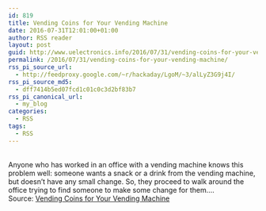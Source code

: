 ```yaml
---
id: 819
title: Vending Coins for Your Vending Machine
date: 2016-07-31T12:01:00+01:00
author: RSS reader
layout: post
guid: http://www.uelectronics.info/2016/07/31/vending-coins-for-your-vending-machine/
permalink: /2016/07/31/vending-coins-for-your-vending-machine/
rss_pi_source_url:
  - http://feedproxy.google.com/~r/hackaday/LgoM/~3/alLyZ3G9j4I/
rss_pi_source_md5:
  - dff7414b5ed07fcd1c01c0c3d2bf83b7
rss_pi_canonical_url:
  - my_blog
categories:
  - RSS
tags:
  - RSS
---
```

&#013;  
Anyone who has worked in an office with a vending machine knows this problem well: someone wants a snack or a drink from the vending machine, but doesn’t have any small change. So, they proceed to walk around the office trying to find someone to make some change for them.…&#013;  
Source: <a href="http://feedproxy.google.com/~r/hackaday/LgoM/~3/alLyZ3G9j4I/" target="_blank">Vending Coins for Your Vending Machine</a>